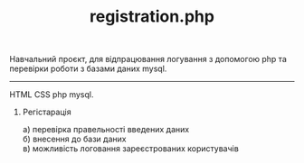 <h1 align="center" style="text-align: center;">registration.php</h1><br />
 <p>Навчальний проєкт, для відпрацювання логування з допомогою php
та перевірки роботи з базами даних mysql.</p><hr /> 

<p>HTML CSS php mysql.</p>


1. Регістарація

    а) перевірка правельності введених даних<br />
    б) внесення до бази даних<br />
    в) можливість логовання зареєстрованих користувачів<br />
